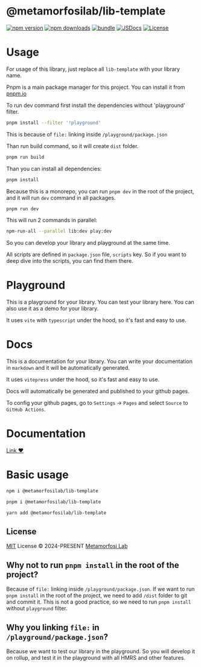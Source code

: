 # @metamorfosilab/lib-template

[![npm version][npm-version-src]][npm-version-href]
[![npm downloads][npm-downloads-src]][npm-downloads-href]
[![bundle][bundle-src]][bundle-href]
[![JSDocs][jsdocs-src]][jsdocs-href]
[![License][license-src]][license-href]

# Usage

For usage of this library, just replace all `lib-template` with your library name.

Pnpm is a main package manager for this project. You can install it from [pnpm.io](https://pnpm.io/)

To run dev command first install the dependencies without 'playground' filter.

```bash
pnpm install --filter '!playground'
```

This is because of `file:` linking inside `/playground/package.json`

Than run build command, so it will create `dist` folder.

```bash
pnpm run build
```

Than you can install all dependencies:

```bash
pnpm install
```

Because this is a monorepo, you can run `pnpm dev` in the root of the project, and it will run `dev` command in all packages.

```bash
pnpm run dev
```

This will run 2 commands in parallel:

```bash
npm-run-all --parallel lib:dev play:dev
```

So you can develop your library and playground at the same time.

All scripts are defined in `package.json` file, `scripts` key. So if you want to deep dive into the scripts, you can find them there.

# Playground

This is a playground for your library. You can test your library here. You can also use it as a demo for your library.

It uses `vite` with `typescript` under the hood, so it's fast and easy to use.

# Docs

This is a documentation for your library. You can write your documentation in `markdown` and it will be automatically generated.

It uses `vitepress` under the hood, so it's fast and easy to use.

Docs will automatically be generated and published to your github pages.

To config your github pages, go to `Settings` -> `Pages` and select `Source` to `GitHub Actions`.

# Documentation

[Link ❤️](https://metamorfosilab.github.io/lib-template/)

# Basic usage

```bash
npm i @metamorfosilab/lib-template
```

```bash
pnpm i @metamorfosilab/lib-template
```

```bash
yarn add @metamorfosilab/lib-template
```

## License

[MIT](./LICENSE) License © 2024-PRESENT [Metamorfosi Lab](https://github.com/MetamorfosiLab)

## Why not to run `pnpm install` in the root of the project?

Because of `file:` linking inside `/playground/package.json`. If we want to run `pnpm install` in the root of the project, we need to add `/dist` folder to git and commit it. This is not a good practice, so we need to run `pnpm install` without `playground` filter.

## Why you linking `file:` in `/playground/package.json`?

Because we want to test our library in the playground. So you will develop it on rollup, and test it in the playground with all HMRS and other features.

<!-- Badges -->

[npm-version-src]: https://img.shields.io/npm/v/@metamorfosilab/lib-template?style=flat&colorA=080f12&colorB=1fa669
[npm-version-href]: https://npmjs.com/package/@metamorfosilab/lib-template
[npm-downloads-src]: https://img.shields.io/npm/dm/@metamorfosilab/lib-template?style=flat&colorA=080f12&colorB=1fa669
[npm-downloads-href]: https://npmjs.com/package/@metamorfosilab/lib-template
[bundle-src]: https://img.shields.io/bundlephobia/minzip/@metamorfosilab/lib-template?style=flat&colorA=080f12&colorB=1fa669&label=minzip
[bundle-href]: https://bundlephobia.com/result?p=@metamorfosilab/lib-template
[license-src]: https://img.shields.io/github/license/@metamorfosilab/lib-template.svg?style=flat&colorA=080f12&colorB=1fa669
[license-href]: https://github.com/@metamorfosilab/lib-template/blob/main/LICENSE
[jsdocs-src]: https://img.shields.io/badge/jsdocs-reference-080f12?style=flat&colorA=080f12&colorB=1fa669
[jsdocs-href]: https://www.jsdocs.io/package/@metamorfosilab/lib-template
